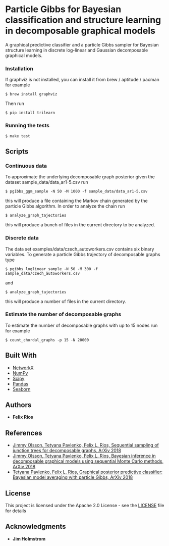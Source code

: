 # Particle Gibbs for Bayesian classification and structure learning in decomposable graphical models
A graphical predictive classifier and a particle Gibbs sampler for Bayesian structure learning in discrete log-linear and Gaussian decomposable graphical models.

### Installation

If graphviz is not installed, you can install it from brew / aptitude / pacman for example
```
$ brew install graphviz
```
Then run
```
$ pip install trilearn
```

### Running the tests

```
$ make test
```

## Scripts
### Continuous data
To approximate the underlying decomposable graph posterior given the dataset sample_data/data_ar1-5.csv run
```
$ pgibbs_ggm_sample -N 50 -M 1000 -f sample_data/data_ar1-5.csv
```
this will produce a file containing the Markov chain generated by the particle Gibbs algorithm. 
In order to analyze the chain run
```
$ analyze_graph_tajectories
```
this will produce a bunch of files in the current directory to be analyzed.

### Discrete data
The data set examples/data/czech_autoworkers.csv contains six binary variables.
To generate a particle Gibbs trajectory of decomposable graphs type
```
$ pgibbs_loglinear_sample -N 50 -M 300 -f sample_data/czech_autoworkers.csv
```
and
```
$ analyze_graph_tajectories
```
this will produce a number of files in the current directory.

### Estimate the number of decomposable graphs
To estimate the number of decomposable graphs with up to 15 nodes run for example
```
$ count_chordal_graphs -p 15 -N 20000
```
## Built With

* [NetworkX](https://networkx.github.io/documentation/stable/index.html)
* [NumPy](https://docs.scipy.org/doc/)
* [Scipy](https://docs.scipy.org/doc/)
* [Pandas](http://pandas.pydata.org/pandas-docs/stable/)
* [Seaborn](https://seaborn.pydata.org/api.html)
## Authors

* **Felix Rios**

## References
* [Jimmy Olsson, Tetyana Pavlenko, Felix L. Rios, Sequential sampling of junction trees for decomposable graphs,
 ArXiv 2018](https://arxiv.org/abs/1806.00584)
* [Jimmy Olsson, Tetyana Pavlenko, Felix L. Rios, Bayesian inference in decomposable graphical models using sequential Monte Carlo methods, ArXiv 2018](https://arxiv.org/abs/1805.12571)
* [Tetyana Pavlenko, Felix L. Rios, Graphical posterior predictive classifier: Bayesian model averaging with particle Gibbs, ArXiv 2018](https://arxiv.org/abs/1707.06792)

## License

This project is licensed under the Apache 2.0 License - see the [LICENSE](LICENSE) file for details

## Acknowledgments

* **Jim Holmstrom**

